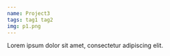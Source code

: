 ```yaml
---
name: Project3
tags: tag1 tag2
img: p1.png
---
```

Lorem ipsum dolor sit amet, consectetur adipiscing elit.